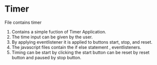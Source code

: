 # Timer
File contains timer 
1. Contains a simple fuction of Timer Application.
2. The time input can be given by the user.
3. By applying eventlistener it is applied to buttons start, stop, and reset.
4. The javascript files contain the if else statement , eventlisteners.
5. Timing can be start by clicking the start button can be reset by reset button and paused by stop button.
